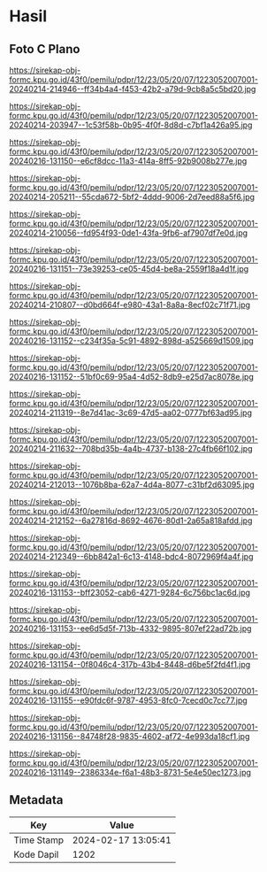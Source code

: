 # Hasil

## Foto C Plano

https://sirekap-obj-formc.kpu.go.id/43f0/pemilu/pdpr/12/23/05/20/07/1223052007001-20240214-214946--ff34b4a4-f453-42b2-a79d-9cb8a5c5bd20.jpg

https://sirekap-obj-formc.kpu.go.id/43f0/pemilu/pdpr/12/23/05/20/07/1223052007001-20240214-203947--1c53f58b-0b95-4f0f-8d8d-c7bf1a426a95.jpg

https://sirekap-obj-formc.kpu.go.id/43f0/pemilu/pdpr/12/23/05/20/07/1223052007001-20240216-131150--e6cf8dcc-11a3-414a-8ff5-92b9008b277e.jpg

https://sirekap-obj-formc.kpu.go.id/43f0/pemilu/pdpr/12/23/05/20/07/1223052007001-20240214-205211--55cda672-5bf2-4ddd-9006-2d7eed88a5f6.jpg

https://sirekap-obj-formc.kpu.go.id/43f0/pemilu/pdpr/12/23/05/20/07/1223052007001-20240214-210056--fd954f93-0de1-43fa-9fb6-af7907df7e0d.jpg

https://sirekap-obj-formc.kpu.go.id/43f0/pemilu/pdpr/12/23/05/20/07/1223052007001-20240216-131151--73e39253-ce05-45d4-be8a-2559f18a4d1f.jpg

https://sirekap-obj-formc.kpu.go.id/43f0/pemilu/pdpr/12/23/05/20/07/1223052007001-20240214-210807--d0bd664f-e980-43a1-8a8a-8ecf02c71f71.jpg

https://sirekap-obj-formc.kpu.go.id/43f0/pemilu/pdpr/12/23/05/20/07/1223052007001-20240216-131152--c234f35a-5c91-4892-898d-a525669d1509.jpg

https://sirekap-obj-formc.kpu.go.id/43f0/pemilu/pdpr/12/23/05/20/07/1223052007001-20240216-131152--51bf0c69-95a4-4d52-8db9-e25d7ac8078e.jpg

https://sirekap-obj-formc.kpu.go.id/43f0/pemilu/pdpr/12/23/05/20/07/1223052007001-20240214-211319--8e7d41ac-3c69-47d5-aa02-0777bf63ad95.jpg

https://sirekap-obj-formc.kpu.go.id/43f0/pemilu/pdpr/12/23/05/20/07/1223052007001-20240214-211632--708bd35b-4a4b-4737-b138-27c4fb66f102.jpg

https://sirekap-obj-formc.kpu.go.id/43f0/pemilu/pdpr/12/23/05/20/07/1223052007001-20240214-212013--1076b8ba-62a7-4d4a-8077-c31bf2d63095.jpg

https://sirekap-obj-formc.kpu.go.id/43f0/pemilu/pdpr/12/23/05/20/07/1223052007001-20240214-212152--6a27816d-8692-4676-80d1-2a65a818afdd.jpg

https://sirekap-obj-formc.kpu.go.id/43f0/pemilu/pdpr/12/23/05/20/07/1223052007001-20240214-212349--6bb842a1-6c13-4148-bdc4-8072969f4a4f.jpg

https://sirekap-obj-formc.kpu.go.id/43f0/pemilu/pdpr/12/23/05/20/07/1223052007001-20240216-131153--bff23052-cab6-4271-9284-6c756bc1ac6d.jpg

https://sirekap-obj-formc.kpu.go.id/43f0/pemilu/pdpr/12/23/05/20/07/1223052007001-20240216-131153--ee6d5d5f-713b-4332-9895-807ef22ad72b.jpg

https://sirekap-obj-formc.kpu.go.id/43f0/pemilu/pdpr/12/23/05/20/07/1223052007001-20240216-131154--0f8046c4-317b-43b4-8448-d6be5f2fd4f1.jpg

https://sirekap-obj-formc.kpu.go.id/43f0/pemilu/pdpr/12/23/05/20/07/1223052007001-20240216-131155--e90fdc6f-9787-4953-8fc0-7cecd0c7cc77.jpg

https://sirekap-obj-formc.kpu.go.id/43f0/pemilu/pdpr/12/23/05/20/07/1223052007001-20240216-131156--84748f28-9835-4602-af72-4e993da18cf1.jpg

https://sirekap-obj-formc.kpu.go.id/43f0/pemilu/pdpr/12/23/05/20/07/1223052007001-20240216-131149--2386334e-f6a1-48b3-8731-5e4e50ec1273.jpg


## Metadata

| Key        | Value               |
| ---------- | ------------------- |
| Time Stamp | 2024-02-17 13:05:41 |
| Kode Dapil | 1202                |



